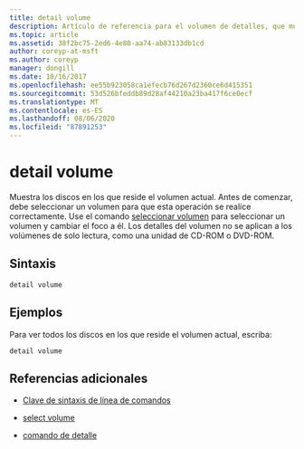 ```yaml
---
title: detail volume
description: Artículo de referencia para el volumen de detalles, que muestra los discos en los que reside el volumen actual.
ms.topic: article
ms.assetid: 38f2bc75-2ed6-4e80-aa74-ab83133db1cd
author: coreyp-at-msft
ms.author: coreyp
manager: dongill
ms.date: 10/16/2017
ms.openlocfilehash: ee55b923058ca1efecb76d267d2360ce6d415351
ms.sourcegitcommit: 53d526bfeddb89d28af44210a23ba417f6ce0ecf
ms.translationtype: MT
ms.contentlocale: es-ES
ms.lasthandoff: 08/06/2020
ms.locfileid: "87891253"
---
```

# <a name="detail-volume"></a>detail volume

Muestra los discos en los que reside el volumen actual. Antes de comenzar, debe seleccionar un volumen para que esta operación se realice correctamente. Use el comando [seleccionar volumen](select-volume.md) para seleccionar un volumen y cambiar el foco a él. Los detalles del volumen no se aplican a los volúmenes de solo lectura, como una unidad de CD-ROM o DVD-ROM.

## <a name="syntax"></a>Sintaxis

```
detail volume
```

## <a name="examples"></a>Ejemplos

Para ver todos los discos en los que reside el volumen actual, escriba:

```
detail volume
```

## <a name="additional-references"></a>Referencias adicionales

- [Clave de sintaxis de línea de comandos](command-line-syntax-key.md)

- [select volume](select-volume.md)

- [comando de detalle](detail.md)